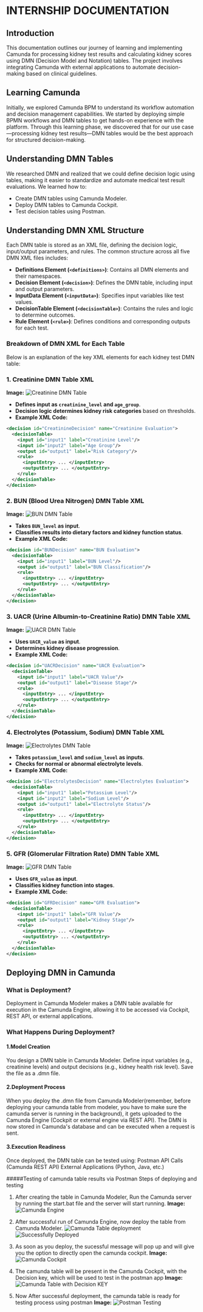 # INTERNSHIP DOCUMENTATION


## Introduction
This documentation outlines our journey of learning and implementing Camunda for processing kidney test results and calculating kidney scores using DMN (Decision Model and Notation) tables. The project involves integrating Camunda with external applications to automate decision-making based on clinical guidelines.

## Learning Camunda
Initially, we explored Camunda BPM to understand its workflow automation and decision management capabilities. We started by deploying simple BPMN workflows and DMN tables to get hands-on experience with the platform. Through this learning phase, we discovered that for our use case—processing kidney test results—DMN tables would be the best approach for structured decision-making.

## Understanding DMN Tables
We researched DMN and realized that we could define decision logic using tables, making it easier to standardize and automate medical test result evaluations. We learned how to:
- Create DMN tables using Camunda Modeler.
- Deploy DMN tables to Camunda Cockpit.
- Test decision tables using Postman.

## Understanding DMN XML Structure
Each DMN table is stored as an XML file, defining the decision logic, input/output parameters, and rules. The common structure across all five DMN XML files includes:
- **Definitions Element (`<definitions>`)**: Contains all DMN elements and their namespaces.
- **Decision Element (`<decision>`)**: Defines the DMN table, including input and output parameters.
- **InputData Element (`<inputData>`)**: Specifies input variables like test values.
- **DecisionTable Element (`<decisionTable>`)**: Contains the rules and logic to determine outcomes.
- **Rule Element (`<rule>`)**: Defines conditions and corresponding outputs for each test.

### Breakdown of DMN XML for Each Table
Below is an explanation of the key XML elements for each kidney test DMN table:

### 1. Creatinine DMN Table XML
**Image:** ![Creatinine DMN Table](createnine.png)

- **Defines input as `creatinine_level` and `age_group`**.
- **Decision logic determines kidney risk categories** based on thresholds.
- **Example XML Code:**
```xml
<decision id="CreatinineDecision" name="Creatinine Evaluation">
  <decisionTable>
    <input id="input1" label="Creatinine Level"/>
    <input id="input2" label="Age Group"/>
    <output id="output1" label="Risk Category"/>
    <rule>
      <inputEntry> ... </inputEntry>
      <outputEntry> ... </outputEntry>
    </rule>
  </decisionTable>
</decision>
```

### 2. BUN (Blood Urea Nitrogen) DMN Table XML
**Image:** ![BUN DMN Table](bun.png)

- **Takes `BUN_level` as input**.
- **Classifies results into dietary factors and kidney function status**.
- **Example XML Code:**
```xml
<decision id="BUNDecision" name="BUN Evaluation">
  <decisionTable>
    <input id="input1" label="BUN Level"/>
    <output id="output1" label="BUN Classification"/>
    <rule>
      <inputEntry> ... </inputEntry>
      <outputEntry> ... </outputEntry>
    </rule>
  </decisionTable>
</decision>
```

### 3. UACR (Urine Albumin-to-Creatinine Ratio) DMN Table XML
**Image:** ![UACR DMN Table](uacr.png)

- **Uses `UACR_value` as input**.
- **Determines kidney disease progression**.
- **Example XML Code:**
```xml
<decision id="UACRDecision" name="UACR Evaluation">
  <decisionTable>
    <input id="input1" label="UACR Value"/>
    <output id="output1" label="Disease Stage"/>
    <rule>
      <inputEntry> ... </inputEntry>
      <outputEntry> ... </outputEntry>
    </rule>
  </decisionTable>
</decision>
```

### 4. Electrolytes (Potassium, Sodium) DMN Table XML
**Image:** ![Electrolytes DMN Table](electrolytes.png)

- **Takes `potassium_level` and `sodium_level` as inputs**.
- **Checks for normal or abnormal electrolyte levels**.
- **Example XML Code:**
```xml
<decision id="ElectrolytesDecision" name="Electrolytes Evaluation">
  <decisionTable>
    <input id="input1" label="Potassium Level"/>
    <input id="input2" label="Sodium Level"/>
    <output id="output1" label="Electrolyte Status"/>
    <rule>
      <inputEntry> ... </inputEntry>
      <outputEntry> ... </outputEntry>
    </rule>
  </decisionTable>
</decision>
```

### 5. GFR (Glomerular Filtration Rate) DMN Table XML
**Image:** ![GFR DMN Table](gfr.png)

- **Uses `GFR_value` as input**.
- **Classifies kidney function into stages**.
- **Example XML Code:**
```xml
<decision id="GFRDecision" name="GFR Evaluation">
  <decisionTable>
    <input id="input1" label="GFR Value"/>
    <output id="output1" label="Kidney Stage"/>
    <rule>
      <inputEntry> ... </inputEntry>
      <outputEntry> ... </outputEntry>
    </rule>
  </decisionTable>
</decision>
```

## Deploying DMN in Camunda

### What is Deployment?
Deployment in Camunda Modeler makes a DMN table available for execution in the Camunda Engine, allowing it to be accessed via Cockpit, REST API, or external applications.

### What Happens During Deployment?
#### 1.Model Creation

You design a DMN table in Camunda Modeler.
Define input variables (e.g., creatinine levels) and output decisions (e.g., kidney health risk level).
Save the file as a .dmn file.

#### 2.Deployment Process

When you deploy the .dmn file from Camunda Modeler(remember, before deploying your camunda table from modeler, you have to make sure the camunda server is  running in the background), it gets uploaded to the Camunda Engine (Cockpit or external engine via REST API).
The DMN is now stored in Camunda's database and can be executed when a request is sent.

#### 3.Execution Readiness

Once deployed, the DMN table can be tested using:
Postman API Calls (Camunda REST API)
External Applications (Python, Java, etc.)

#####Testing of camunda table results via Postman
Steps of deploying and testing
1. After creating the table in Camunda Modeler, Run the Camunda server by running the start.bat file and the server will start running.
    **Image:** ![Camunda Engine](CamundaEngine.png)

2. After successful run of Camunda Engine, now deploy the table from Camunda Modeler.
   ![Camunda Table deployment](DeployingTable.png)
   ![Successfully Deployed](DeployedTable.png)

4. As soon as you deploy, the sucessful message will pop up and will give you the option to directly open the camunda cockpit.
     **Image:** ![Camunda Cockpit](CockPit.png)

5. The camunda table will be present in the Camunda Cockpit, with the Decision key, which will be used to test in the postman app
     **Image:** ![Camunda Table with Decision KEY](CamundaTableID.png)

6. Now After successful deployment, the camunda table is ready for testing process using postman
   **Image:** ![Postman Testing](ouput.png)


